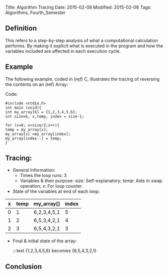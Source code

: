 Title: Algorithm Tracing
Date: 2015-02-08 
Modified: 2015-02-08
Tags: Algorithms, Fourth_Semester


## Definition 
This refers to a step-by-step analysis of what a computational calculation performs. By making it explicit what is executed in the program and how the variables included are affected in each execution cycle. 

## Example
The following example, coded in (*ref*) C, illustrates the tracing of reversing the contents on an (ref) Array:

Code:

~~~~ {.c}
#include <stdio.h>
int main (void){
int my_array[6] = {1,2,3,4,5,6};
int size=6, x,temp, index = size-1;

for (x=0; x<size/2;x++){
temp = my_array[x];
my_array[x] =my_array[index];
my_array[index--] = temp;
}
~~~~

## Tracing:
* General Information:
    * Times the loop runs: 3
    * Variables & their purpose: _size_: Self-explanatory; *temp*: Aids in swap operation; _x_: For loop counter. 
* State of the variables at end of each loop:

| x | temp | my_array[]  | index |
| - | -    | ------      | -     |
| 0 | 1    | 6,2,3,4,5,1 | 5     |
| 1 | 2    | 6,5,3,4,2,1 | 4     |
| 2 | 3    | 6,5,4,3,2,1 | 3     |


* Final & initial state of the array:
    
    :::text
    {1,2,3,4,5,6} becomes {6,5,4,3,2,1}

## Conclusion
